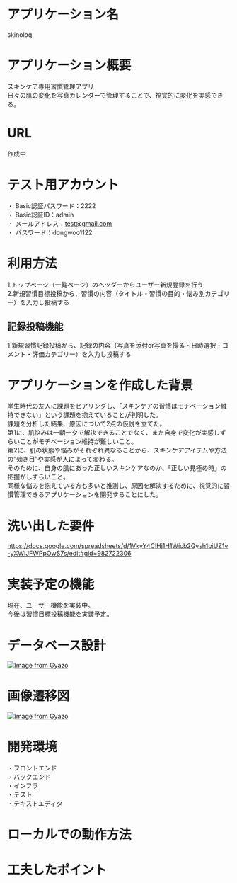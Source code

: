 # アプリケーション名 
skinolog

# アプリケーション概要
スキンケア専用習慣管理アプリ<br>
日々の肌の変化を写真カレンダーで管理することで、視覚的に変化を実感できる。

# URL
作成中

# テスト用アカウント
・ Basic認証パスワード：2222<br>
・ Basic認証ID：admin<br>
・ メールアドレス：test@gmail.com<br>
・ パスワード：dongwoo1122

# 利用方法
1.トップページ（一覧ページ）のヘッダーからユーザー新規登録を行う<br>
2.新規習慣目標投稿から、習慣の内容（タイトル・習慣の目的・悩み別カテゴリー）を入力し投稿する

## 記録投稿機能
1.新規習慣記録投稿から、記録の内容（写真を添付or写真を撮る・日時選択・コメント・評価カテゴリー）を入力し投稿する


# アプリケーションを作成した背景
学生時代の友人に課題をヒアリングし、「スキンケアの習慣はモチベーション維持できない」という課題を抱えていることが判明した。<br>
課題を分析した結果、原因について2点の仮説を立てた。<br>
第1に、肌悩みは一朝一夕で解決できることでなく、また自身で変化が実感しずらいことがモチベーション維持が難しいこと。<br>
第2に、肌の状態や悩みがそれぞれ異なることから、スキンケアアイテムや方法の”効き目”や実感が人によって変わる。<br>そのために、自身の肌にあった正しいスキンケアなのか、「正しい見極め時」の把握がしずらいこと。<br>
同様な悩みを抱えている方も多いと推測し、原因を解決するために、視覚的に習慣管理できるアプリケーションを開発することにした。

# 洗い出した要件
https://docs.google.com/spreadsheets/d/1VkyY4ClHj1H1Wicb2Gysh1biUZ1v-yXWlJFWPpOwS7s/edit#gid=982722306

# 実装予定の機能
現在、ユーザー機能を実装中。<br>
今後は習慣目標投稿機能を実装予定。

# データベース設計
[![Image from Gyazo](https://i.gyazo.com/2f1e083a9860d435c99538e6ad5e7d22.png)](https://gyazo.com/2f1e083a9860d435c99538e6ad5e7d22)

# 画像遷移図
[![Image from Gyazo](https://i.gyazo.com/227aa91f821478d3802891f64080b421.png)](https://gyazo.com/227aa91f821478d3802891f64080b421)

# 開発環境
・フロントエンド<br>
・バックエンド<br>
・インフラ<br>
・テスト<br>
・テキストエディタ<br>

# ローカルでの動作方法

# 工夫したポイント
